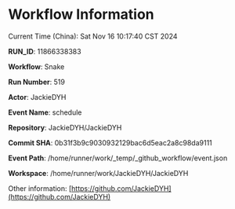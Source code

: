# Workflow Information

Current Time (China): Sat Nov 16 10:17:40 CST 2024  

**RUN_ID**: 11866338383  

**Workflow**: Snake  

**Run Number**: 519  

**Actor**: JackieDYH  

**Event Name**: schedule  

**Repository**: JackieDYH/JackieDYH  

**Commit SHA**: 0b31f3b9c9030932129bac6d5eac2a8c98da9111  

**Event Path**: /home/runner/work/_temp/_github_workflow/event.json  

**Workspace**: /home/runner/work/JackieDYH/JackieDYH  

Other information: [https://github.com/JackieDYH](https://github.com/JackieDYH)
